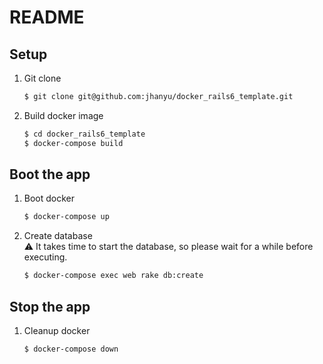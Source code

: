 # README

## Setup
1. Git clone
   ```sh
   $ git clone git@github.com:jhanyu/docker_rails6_template.git
   ```

1. Build docker image
   ```sh
   $ cd docker_rails6_template
   $ docker-compose build
   ```

## Boot the app
1. Boot docker
   ```sh
   $ docker-compose up
   ```

1. Create database  
   :warning: It takes time to start the database, so please wait for a while before executing.
   ```sh
   $ docker-compose exec web rake db:create
   ```

## Stop the app
1. Cleanup docker
   ```sh
   $ docker-compose down
   ```

